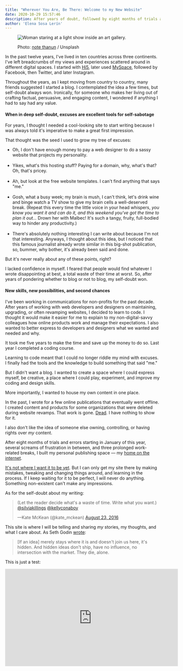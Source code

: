 ```yaml
---
title: "Wherever You Are, Be There: Welcome to my New Website" 
date: 2020-10-29 15:57:46
description: After years of doubt, followed by eight months of trials and errors, several screams of frustration in between, and three prolonged work-related breaks, I finally built my personal publishing space – my own site. 
author: 'Elena Sosa Lerín'
---
```

<figure>
<img data-src="https://res.cloudinary.com/esarin72/image/upload/q_auto:good/v1604007535/notes/post-one-note-thanun-unsplash_twhbev.jpg" loading="lazy" alt="Woman staring at a light show inside an art gallery." class="lazyload">
<figcaption>
    <p><span class="thick">Photo:</span> <a href="https://unsplash.com/photos/gz_OvDdPVd0">note thanun</a> / Unsplash</p>
</figcaption>
</figure>


In the past twelve years, I've lived in ten countries across three continents. I've left breadcrumbs of my views and experiences scattered around in different digital spaces. I started with <a href=”https://en.wikipedia.org/wiki/Hi5”> Hi5</a>, later used <a href=”https://www.feedough.com/does-myspace-still-exist-why-did-myspace-fail/”>MySpace</a>, followed by Facebook, then Twitter, and later Instagram. 

Throughout the years, as I kept moving from country to country, many friends suggested I started a blog. I contemplated the idea a few times, but self-doubt always won. Ironically, for someone who makes her living out of crafting factual, persuasive, and engaging content, I wondered if anything I had to say had any value. 


#### When in deep self-doubt, excuses are excellent tools for self-sabotage

For years, I thought I needed a cool-looking site to start writing because I was always told it's imperative to make a great first impression. 

That thought was the seed I used to grow my tree of excuses: 

<ul class="list">
        <li>Oh, I don't have enough money to pay a web designer to do a sassy website that projects my personality.</li><br>
        <li>Yikes, what's this hosting stuff? Paying for a domain, why, what's that? Oh, that's pricey.</li><br>
        <li>Ah, but look at the free website templates. I can't find anything that says "me."</li><br>
        <li>Gosh, what a busy week; my brain is mush, I can't think, let's drink wine and binge watch a TV show to give my brain cells a well-deserved break. (Repeat this every time the little voice in your head whispers, <em>you know you want it and can do it, and this weekend you've got the time to plan it out…</em> Drown her with Malbec! It's such a tangy, fruity, full-bodied way to hinder any productivity.)</li><br>
        <li>There's absolutely nothing interesting I can write about because I'm not that interesting. Anyways, I thought about this idea, but I noticed that this famous journalist already wrote similar in this big-shot publication, so, bummer, why bother, it's already been said and done.</li>
      </ul>

But it's never really about any of these points, right? 

I lacked confidence in myself. I feared that people would find whatever I wrote disappointing at best, a total waste of their time at worst. So, after years of pondering whether to blog or not to blog, my self-doubt won.

#### New skills, new possibilities, and second chances

I've been working in communications for non-profits for the past decade. After years of working with web developers and designers on maintaining, upgrading, or often revamping websites, I decided to learn to code. I thought it would make it easier for me to explain to my non-digital-savvy colleagues how online products work and manage their expectations. I also wanted to better express to developers and designers what we wanted and needed and why. 

It took me five years to make the time and save up the money to do so. Last year I completed a coding course.

Learning to code meant that I could no longer riddle my mind with excuses. I finally had the tools and the knowledge to build something that said "me." 

But I didn't want a blog. I wanted to create a space where I could express myself, be creative, a place where I could play, experiment, and improve my coding and design skills. 

More importantly, I wanted to house my own content in one place.

In the past, I wrote for a few online publications that eventually went offline. I created content and products for some organizations that were deleted during website revamps. That work is gone. <a href="https://indieweb.org/site-deaths">Dead</a>. I have nothing to show for it. 


I also don't like the idea of someone else owning, controlling, or having rights over *my* content. 

After eight months of trials and errors starting in January of this year, several screams of frustration in between, and three prolonged work-related breaks, I built my personal publishing space &mdash; my <a href="https://matthiasott.com/articles/into-the-personal-website-verse">home on the internet</a>.

<a href="/about-this-site">It's not where I want it to be yet</a>. But I can only get my site there by making mistakes, tweaking and changing things around, and learning in the process. If I keep waiting for it to be perfect, I will never do anything. Something non-existent can't make any impressions.

As for the self-doubt about my writing:

<blockquote class="twitter-tweet" data-conversation="none" data-theme="light"><p lang="en" dir="ltr">(Let the reader decide what&#39;s a waste of time. Write what you want.) <a href="https://twitter.com/silviakillings?ref_src=twsrc%5Etfw">@silviakillings</a> <a href="https://twitter.com/kellyconaboy?ref_src=twsrc%5Etfw">@kellyconaboy</a></p><p>&mdash;Kate McKean (@kate_mckean) <a href="https://twitter.com/kate_mckean/status/768166928858820608">August 23, 2016</a></p></blockquote><script async src="https://platform.twitter.com/widgets.js" charset="utf-8"></script>

This site is where I will be telling and sharing <em>my</em> stories, my thoughts, and what I care about. As Seth Godin <a href="https://seths.blog/2010/11/where-do-ideas-come-from/">wrote</a>:

<blockquote>
<p>
[If an idea] merely stays where it is and doesn't join us here, it's hidden. And hidden ideas don't ship, have no influence, no intersection with the market. They die, alone.
</p>
</blockquote>

This is just a test:

<div class="video-container">
<iframe width="560" height="315" src="https://www.youtube.com/embed/so4dgTRaWFk" frameborder="0" allow="accelerometer; autoplay; clipboard-write; encrypted-media; gyroscope; picture-in-picture" allowfullscreen></iframe>
</div>
<br>


